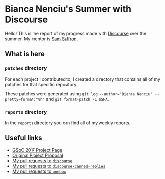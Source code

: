 # Bianca Nenciu's Summer with Discourse

Hello! This is the report of my progress made with [Discourse](https://github.com/discourse/) over the summer. My mentor is [Sam Saffron](https://github.com/SamSaffron).

## What is here

### `patches` directory

For each project I contributed to, I created a directory that contains all of my patches for that specific repository.

These patches were generated using `git log --author="Bianca Nenciu" --pretty=format:"%h"` and `git format-patch -1 $SHA`.

### `reports` directory

In the `reports` directory you can find all of my weekly reports.

## Useful links

* [GSoC 2017 Project Page](https://summerofcode.withgoogle.com/projects/#4876116438286336)
* [Original Project Proposal](https://docs.google.com/document/d/1m-8zFaDZtoCtZWMldhzUzSVHru3_D8j0o7hFSY_jHOY/)
* [My pull requests to `discourse`](https://github.com/discourse/discourse/pulls?q=is:pr%20author:nbianca)
* [My pull requests to `discourse-canned-replies`](https://github.com/discourse/discourse-canned-replies/pulls?q=is:pr%20author:nbianca)
* [My pull requests to `onebox`](https://github.com/discourse/onebox/pulls?q=is:pr%20author:nbianca)

